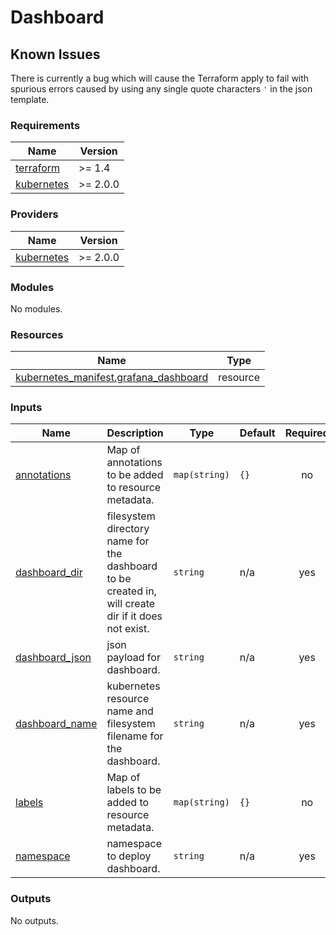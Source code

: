 # Dashboard

## Known Issues
There is currently a bug which will cause the Terraform apply to fail with spurious errors caused by using any single quote characters `'` in the json template.

<!-- BEGINNING OF PRE-COMMIT-TERRAFORM DOCS HOOK -->
### Requirements

| Name | Version |
|------|---------|
| <a name="requirement_terraform"></a> [terraform](#requirement\_terraform) | >= 1.4 |
| <a name="requirement_kubernetes"></a> [kubernetes](#requirement\_kubernetes) | >= 2.0.0 |

### Providers

| Name | Version |
|------|---------|
| <a name="provider_kubernetes"></a> [kubernetes](#provider\_kubernetes) | >= 2.0.0 |

### Modules

No modules.

### Resources

| Name | Type |
|------|------|
| [kubernetes_manifest.grafana_dashboard](https://registry.terraform.io/providers/hashicorp/kubernetes/latest/docs/resources/manifest) | resource |

### Inputs

| Name | Description | Type | Default | Required |
|------|-------------|------|---------|:--------:|
| <a name="input_annotations"></a> [annotations](#input\_annotations) | Map of annotations to be added to resource metadata. | `map(string)` | `{}` | no |
| <a name="input_dashboard_dir"></a> [dashboard\_dir](#input\_dashboard\_dir) | filesystem directory name for the dashboard to be created in, will create dir if it does not exist. | `string` | n/a | yes |
| <a name="input_dashboard_json"></a> [dashboard\_json](#input\_dashboard\_json) | json payload for dashboard. | `string` | n/a | yes |
| <a name="input_dashboard_name"></a> [dashboard\_name](#input\_dashboard\_name) | kubernetes resource name and filesystem filename for the dashboard. | `string` | n/a | yes |
| <a name="input_labels"></a> [labels](#input\_labels) | Map of labels to be added to resource metadata. | `map(string)` | `{}` | no |
| <a name="input_namespace"></a> [namespace](#input\_namespace) | namespace to deploy dashboard. | `string` | n/a | yes |

### Outputs

No outputs.
<!-- END OF PRE-COMMIT-TERRAFORM DOCS HOOK -->
